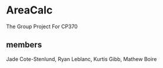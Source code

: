 # AreaCalc
The Group Project For CP370

members
-------

Jade Cote-Stenlund, 
Ryan Leblanc, 
Kurtis Gibb, 
Mathew Boire
